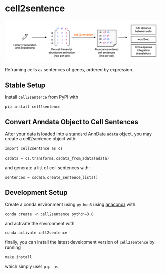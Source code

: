 # cell2sentence

![cell2sentence workflow image](c2s_overview.png)

Reframing cells as sentences of genes, ordered by expression.

## Stable Setup

Install `cell2sentence` from PyPI with

    pip install cell2sentence

## Convert Anndata Object to Cell Sentences

After your data is loaded into a standard AnnData `adata` object, you may 
create a cell2sentence object with:

    import cell2sentence as cs

    csdata = cs.transforms.csdata_from_adata(adata)

and generate a list of cell sentences with:

    sentences = csdata.create_sentence_lists()

## Development Setup

Create a conda environment using `python3` using 
[anaconda](https://docs.anaconda.com/anaconda/install/) with:

    conda create -n cell2sentence python=3.8

and activate the environment with

    conda activate cell2sentence

finally, you can install the latest development version of `cell2sentence` by
running

    make install

which simply uses `pip -e`.
